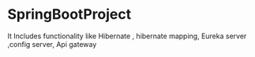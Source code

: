 # SpringBootProject
It Includes functionality like Hibernate , hibernate mapping, Eureka server ,config server, Api gateway
